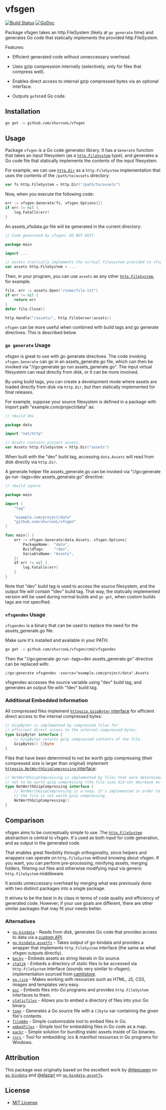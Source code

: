 vfsgen
======

[![Build Status](https://travis-ci.org/shurcooL/vfsgen.svg?branch=master)](https://travis-ci.org/shurcooL/vfsgen) [![GoDoc](https://godoc.org/github.com/shurcooL/vfsgen?status.svg)](https://godoc.org/github.com/shurcooL/vfsgen)

Package vfsgen takes an http.FileSystem (likely at `go generate` time) and
generates Go code that statically implements the provided http.FileSystem.

Features:

-	Efficient generated code without unneccessary overhead.

-	Uses gzip compression internally (selectively, only for files that compress well).

-	Enables direct access to internal gzip compressed bytes via an optional interface.

-	Outputs `gofmt`ed Go code.

Installation
------------

```bash
go get -u github.com/shurcooL/vfsgen
```

Usage
-----

Package `vfsgen` is a Go code generator library. It has a `Generate` function that takes an input filesystem (as a [`http.FileSystem`](https://godoc.org/net/http#FileSystem) type), and generates a Go code file that statically implements the contents of the input filesystem.

For example, we can use [`http.Dir`](https://godoc.org/net/http#Dir) as a `http.FileSystem` implementation that uses the contents of the `/path/to/assets` directory:

```Go
var fs http.FileSystem = http.Dir("/path/to/assets")
```

Now, when you execute the following code:

```Go
err := vfsgen.Generate(fs, vfsgen.Options{})
if err != nil {
	log.Fatalln(err)
}
```

An assets_vfsdata.go file will be generated in the current directory:

```Go
// Code generated by vfsgen; DO NOT EDIT.

package main

import ...

// assets statically implements the virtual filesystem provided to vfsgen.Generate.
var assets http.FileSystem = ...
```

Then, in your program, you can use `assets` as any other [`http.FileSystem`](https://godoc.org/net/http#FileSystem), for example:

```Go
file, err := assets.Open("/some/file.txt")
if err != nil {
	return err
}
defer file.Close()
```

```Go
http.Handle("/assets/", http.FileServer(assets))
```

`vfsgen` can be more useful when combined with build tags and go generate directives. This is described below.

### `go generate` Usage

vfsgen is great to use with go generate directives. The code invoking `vfsgen.Generate` can go in an assets_generate.go file, which can then be invoked via "//go:generate go run assets_generate.go". The input virtual filesystem can read directly from disk, or it can be more involved.

By using build tags, you can create a development mode where assets are loaded directly from disk via `http.Dir`, but then statically implemented for final releases.

For example, suppose your source filesystem is defined in a package with import path "example.com/project/data" as:

```Go
// +build dev

package data

import "net/http"

// Assets contains project assets.
var Assets http.FileSystem = http.Dir("assets")
```

When built with the "dev" build tag, accessing `data.Assets` will read from disk directly via `http.Dir`.

A generate helper file assets_generate.go can be invoked via "//go:generate go run -tags=dev assets_generate.go" directive:

```Go
// +build ignore

package main

import (
	"log"

	"example.com/project/data"
	"github.com/shurcooL/vfsgen"
)

func main() {
	err := vfsgen.Generate(data.Assets, vfsgen.Options{
		PackageName:  "data",
		BuildTags:    "!dev",
		VariableName: "Assets",
	})
	if err != nil {
		log.Fatalln(err)
	}
}
```

Note that "dev" build tag is used to access the source filesystem, and the output file will contain "!dev" build tag. That way, the statically implemented version will be used during normal builds and `go get`, when custom builds tags are not specified.

### `vfsgendev` Usage

`vfsgendev` is a binary that can be used to replace the need for the assets_generate.go file.

Make sure it's installed and available in your PATH.

```bash
go get -u github.com/shurcooL/vfsgen/cmd/vfsgendev
```

Then the "//go:generate go run -tags=dev assets_generate.go" directive can be replaced with:

```
//go:generate vfsgendev -source="example.com/project/data".Assets
```

vfsgendev accesses the source variable using "dev" build tag, and generates an output file with "!dev" build tag.

### Additional Embedded Information

All compressed files implement [`httpgzip.GzipByter` interface](https://godoc.org/github.com/shurcooL/httpgzip#GzipByter) for efficient direct access to the internal compressed bytes:

```Go
// GzipByter is implemented by compressed files for
// efficient direct access to the internal compressed bytes.
type GzipByter interface {
	// GzipBytes returns gzip compressed contents of the file.
	GzipBytes() []byte
}
```

Files that have been determined to not be worth gzip compressing (their compressed size is larger than original) implement [`httpgzip.NotWorthGzipCompressing` interface](https://godoc.org/github.com/shurcooL/httpgzip#NotWorthGzipCompressing):

```Go
// NotWorthGzipCompressing is implemented by files that were determined
// not to be worth gzip compressing (the file size did not decrease as a result).
type NotWorthGzipCompressing interface {
	// NotWorthGzipCompressing is a noop. It's implemented in order to indicate
	// the file is not worth gzip compressing.
	NotWorthGzipCompressing()
}
```

Comparison
----------

vfsgen aims to be conceptually simple to use. The [`http.FileSystem`](https://godoc.org/net/http#FileSystem) abstraction is central to vfsgen. It's used as both input for code generation, and as output in the generated code.

That enables great flexibility through orthogonality, since helpers and wrappers can operate on `http.FileSystem` without knowing about vfsgen. If you want, you can perform pre-processing, minifying assets, merging folders, filtering out files and otherwise modifying input via generic `http.FileSystem` middleware.

It avoids unneccessary overhead by merging what was previously done with two distinct packages into a single package.

It strives to be the best in its class in terms of code quality and efficiency of generated code. However, if your use goals are different, there are other similar packages that may fit your needs better.

### Alternatives

-	[`go-bindata`](https://github.com/jteeuwen/go-bindata) - Reads from disk, generates Go code that provides access to data via a [custom API](https://github.com/jteeuwen/go-bindata#accessing-an-asset).
-	[`go-bindata-assetfs`](https://github.com/elazarl/go-bindata-assetfs) - Takes output of go-bindata and provides a wrapper that implements `http.FileSystem` interface (the same as what vfsgen outputs directly).
-	[`becky`](https://github.com/tv42/becky) - Embeds assets as string literals in Go source.
-	[`statik`](https://github.com/rakyll/statik) - Embeds a directory of static files to be accessed via `http.FileSystem` interface (sounds very similar to vfsgen); implementation sourced from [camlistore](https://camlistore.org).
-	[`go.rice`](https://github.com/GeertJohan/go.rice) - Makes working with resources such as HTML, JS, CSS, images and templates very easy.
-	[`esc`](https://github.com/mjibson/esc) - Embeds files into Go programs and provides `http.FileSystem` interfaces to them.
-	[`staticfiles`](https://github.com/bouk/staticfiles) - Allows you to embed a directory of files into your Go binary.
-	[`togo`](https://github.com/flazz/togo) - Generates a Go source file with a `[]byte` var containing the given file's contents.
-	[`fileb0x`](https://github.com/UnnoTed/fileb0x) - Simple customizable tool to embed files in Go.
-	[`embedfiles`](https://github.com/leighmcculloch/embedfiles) - Simple tool for embedding files in Go code as a map.
-	[`packr`](https://github.com/gobuffalo/packr) - Simple solution for bundling static assets inside of Go binaries.
-	[`rsrc`](https://github.com/akavel/rsrc) - Tool for embedding .ico & manifest resources in Go programs for Windows.

Attribution
-----------

This package was originally based on the excellent work by [@jteeuwen](https://github.com/jteeuwen) on [`go-bindata`](https://github.com/jteeuwen/go-bindata) and [@elazarl](https://github.com/elazarl) on [`go-bindata-assetfs`](https://github.com/elazarl/go-bindata-assetfs).

License
-------

-	[MIT License](LICENSE)
